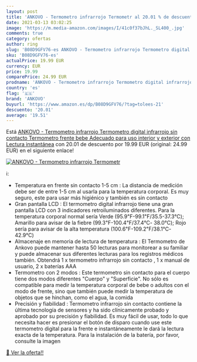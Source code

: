 ```yaml
---
layout: post
title: 'ANKOVO - Termometro infrarrojo Termometr al 20.01 % de descuento'
date: 2021-03-13 03:02:25
image: 'https://m.media-amazon.com/images/I/41c0f37bJhL._SL400_.jpg'
comments: true
category: ofertas
author: ring
slug: 'B08D9GFV76-es ANKOVO - Termometro infrarrojo Termometro digital...'
sku: 'B08D9GFV76-es'
actualPrice: 19.99 EUR
currency: EUR
price: 19.99
comparePrice: 24.99 EUR
prodname: 'ANKOVO - Termometro infrarrojo Termometro digital infrarrojo sin contacto  Termometro frente bebe Adecuado para uso interior y exterior con Lectura instantánea'
country: 'es'
flag: '🇪🇸'
brand: 'ANKOVO'
buyurl: 'https://www.amazon.es/dp/B08D9GFV76/?tag=tolees-21'
descuento: '20.01'
average: '19.51'
---
```


Está [ANKOVO - Termometro infrarrojo Termometro digital infrarrojo sin contacto  Termometro frente bebe Adecuado para uso interior y exterior con Lectura instantánea](https://www.amazon.es/dp/B08D9GFV76/?tag=tolees-21) con 20.01 de descuento por 19.99 EUR (original: 24.99 EUR) en el siguiente enlace!

[![ANKOVO - Termometro infrarrojo Termometr](https://m.media-amazon.com/images/I/41c0f37bJhL._SL400_.jpg)](https://www.amazon.es/dp/B08D9GFV76/?tag=tolees-21)

ℹ️:

- Temperatura en frente sin contacto 1-5 cm : La distancia de medición debe ser de entre 1-5 cm al usarla para la temperatura corporal. Es muy seguro, este para usar más higiénico y también es sin contacto
- Gran pantalla LCD : El termometro digital infrarrojo tiene una gran pantalla LCD con 3 indicadores retroiluminados diferentes. Para la temperatura corporal normal sería Verde (95.9℉-99.1℉/35.5-37.3℃); Amarillo para avisar de la fiebre (99.3℉-100.4℉/37.4℃- 38.0℃); Rojo sería para avisar de la alta temperatura (100.6℉-109.2℉/38.1℃- 42.9℃)
- Almacenaje en memoria de lectura de temperatura : El Termometro de Ankovo puede mantener hasta 50 lecturas para monitorear a su familiar y puede almacenar sus diferentes lecturas para los registros médicos también. Obtendrá 1 x termometro infrarrojo sin contacto , 1 x manual de usuario, 2 x baterías AAA
- Termometro con 2 modos : Este termometro sin contacto para el cuerpo tiene dos modos diferentes "Cuerpo" y "Superficie". No sólo es compatible para medir la temperatura corporal de bebe o adultos con el modo de frente, sino que también puede medir la temperatura de objetos que se hinchan, como el agua, la comida
- Precisión y fiabilidad : Termometro infrarrojo sin contacto contiene la última tecnología de sensores y ha sido clínicamente probado y aprobado por su precisión y fiabilidad. Es muy fácil de usar, todo lo que necesita hacer es presionar el botón de disparo cuando use este termometro digital para la frente e instantáneamente le dará la lectura exacta de la temperatura. Para la instalación de la batería, por favor, consulte la imagen

[🛒 Ver la oferta!!](https://www.amazon.es/dp/B08D9GFV76/?tag=tolees-21)

